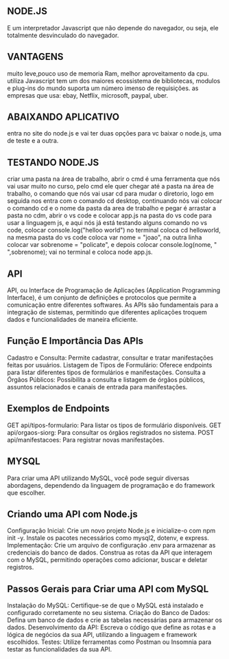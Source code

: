 ## NODE.JS

E um interpretador Javascript que não depende do navegador, ou seja, ele totalmente desvinculado do navegador.

## VANTAGENS

muito leve,pouco uso de memoria Ram, melhor aproveitamento da cpu. 
utiliza Javascript
tem um dos maiores ecossistema de bibliotecas, modulos e plug-ins do mundo
suporta um número imenso de requisições.
as empresas que usa: ebay, Netflix, microsoft, paypal, uber.

## ABAIXANDO APLICATIVO

entra no site do node.js e vai ter duas opções para vc baixar o node.js, uma de teste e a outra.

## TESTANDO NODE.JS

criar uma pasta na área de trabalho,
abrir o cmd é uma ferramenta que nós vai usar muito no curso,
pelo cmd ele quer chegar até a pasta na área de trabalho,
o comando que  nós vai usar cd para mudar o diretorio,
logo em seguida nos entra com o comando cd desktop,
continuando nós vai colocar o comando  cd e o nome da pasta da area de trabalho e pegar é arrastar a pasta no cdm,
abrir o vs code 
e colocar app.js na pasta do vs code para usar a linguagem js, 
e aqui nós já está testando alguns comando no vs code, colocar console.log("helloo world")
no terminal coloca cd helloworld,
na mesma pasta do vs code coloca var nome = "joao",
na outra linha colocar var sobrenome = "policate",
e depois colocar  console.log(nome, " ",sobrenome);
vai no terminal e coloca node app.js.

## API

API, ou Interface de Programação de Aplicações (Application Programming Interface), é um conjunto de definições e protocolos que permite a comunicação entre diferentes softwares. As APIs são fundamentais para a integração de sistemas, permitindo que diferentes aplicações troquem dados e funcionalidades de maneira eficiente.

## Função E Importância Das APIs

Cadastro e Consulta: Permite cadastrar, consultar e tratar manifestações feitas por usuários.
Listagem de Tipos de Formulário: Oferece endpoints para listar diferentes tipos de formulários e manifestações.
Consulta a Órgãos Públicos: Possibilita a consulta e listagem de órgãos públicos, assuntos relacionados e canais de entrada para manifestações.

## Exemplos de Endpoints

GET api/tipos-formulario: Para listar os tipos de formulário disponíveis.
GET api/orgaos-siorg: Para consultar os órgãos registrados no sistema.
POST api/manifestacoes: Para registrar novas manifestações.

## MYSQL

Para criar uma API utilizando MySQL, você pode seguir diversas abordagens, dependendo da linguagem de programação e do framework que escolher.

## Criando uma API com Node.js

Configuração Inicial:
Crie um novo projeto Node.js e inicialize-o com npm init -y.
Instale os pacotes necessários como mysql2, dotenv, e express.
Implementação:
Crie um arquivo de configuração .env para armazenar as credenciais do banco de dados.
Construa as rotas da API que interagem com o MySQL, permitindo operações como adicionar, buscar e deletar registros.

## Passos Gerais para Criar uma API com MySQL

Instalação do MySQL: Certifique-se de que o MySQL está instalado e configurado corretamente no seu sistema.
Criação do Banco de Dados: Defina um banco de dados e crie as tabelas necessárias para armazenar os dados.
Desenvolvimento da API: Escreva o código que define as rotas e a lógica de negócios da sua API, utilizando a linguagem e framework escolhidos.
Testes: Utilize ferramentas como Postman ou Insomnia para testar as funcionalidades da sua API.